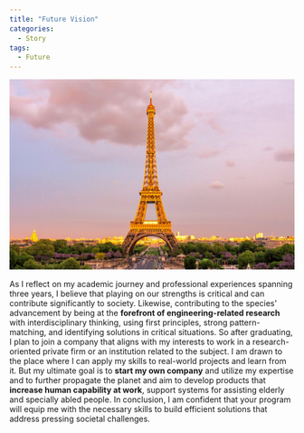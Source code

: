 ```yaml
---
title: "Future Vision"
categories:
  - Story
tags:
  - Future
---
```


![Future Vision](/assets/images/future-vision.jpg)

As I reflect on my academic journey and professional experiences spanning three years, I believe that playing on our strengths is critical and can contribute significantly to society. Likewise,  contributing to the species' advancement by being at the **forefront of engineering-related research** with interdisciplinary thinking, using first principles, strong pattern-matching, and identifying solutions in critical situations. So after graduating, I plan to join a company that aligns with my interests to work in a research-oriented private firm or an institution related to the subject. I am drawn to the place where I can apply my skills to real-world projects and learn from it. But my ultimate goal is to **start my own company** and utilize my expertise and to further propagate the planet and aim to develop products that **increase human capability at work**, support systems for assisting elderly and specially abled people. In conclusion, I am confident that your program will equip me with the necessary skills to build efficient solutions that address pressing societal challenges.
